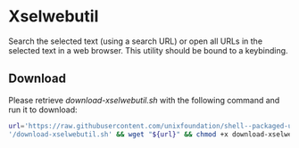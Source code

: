
# Xselwebutil

Search the selected text (using a search URL) or open all URLs in the selected text in a web browser. This utility should be bound to a keybinding.

## Download

Please retrieve *download-xselwebutil.sh* with the following command and run it to download:

```bash
url='https://raw.githubusercontent.com/unixfoundation/shell--packaged-utilities/download'\
'/download-xselwebutil.sh' && wget "${url}" && chmod +x download-xselwebutil.sh
```

